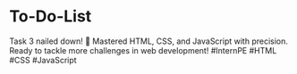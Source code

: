 # To-Do-List
Task 3 nailed down! 🚀 Mastered HTML, CSS, and JavaScript with precision. Ready to tackle more challenges in web development! #InternPE #HTML #CSS #JavaScript
